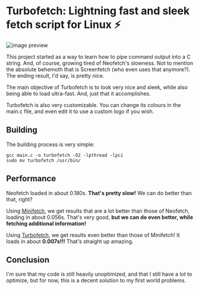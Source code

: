 # Turbofetch: Lightning fast and sleek fetch script for Linux ⚡

![image preview](https://i.imgur.com/nUtwIzS.png)

This project started as a way to learn how to pipe command output into a C string. And, of course, growing tired of Neofetch's slowness. Not to mention the absolute behemoth that is Screenfetch (who even uses that anymore?). The ending result, I'd say, is pretty nice.

The main objective of Turbofetch is to look very nice and sleek, while also being able to load ultra-fast. And, just that it accomplishes.

Turbofetch is also very customizable. You can change its colours in the main.c file, and even edit it to use a custom logo if you wish.

## Building

The building process is very simple:

```
gcc main.c -o turbofetch -O2 -lpthread -lpci
sudo mv turbofetch /usr/bin/
```

## Performance

Neofetch loaded in about 0.180s. **That's pretty slow!** We can do better than that, right?

Using [Minifetch](https://github.com/RohanKP1/minifetch), we get results that are a lot better than those of Neofetch, loading in about 0.056s. That's very good, **but we can do even better, while fetching additional information!**

Using [Turbofetch](https://github.com/xnqs/turbofetch/), we get results even better than those of Minifetch! It loads in about **0.007s!!!** That's straight up amazing.

## Conclusion

I'm sure that my code is still heavily unoptimized, and that I still have a lot to optimize, but for now, this is a decent solution to my first world problems.
